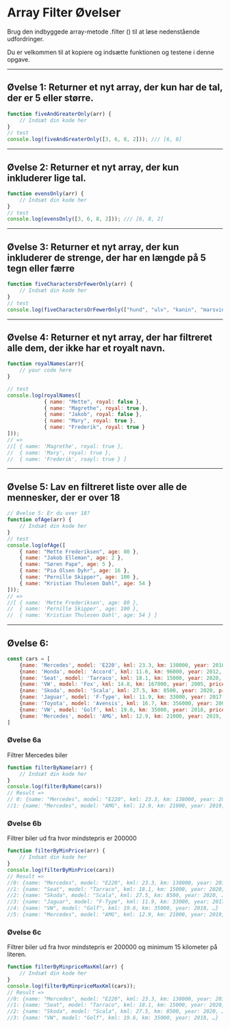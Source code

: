 # Array Filter Øvelser

Brug den indbyggede array-metode .filter () til at løse nedenstående udfordringer.

Du er velkommen til at kopiere og indsætte funktionen og testene i denne opgave.
___
## Øvelse 1: Returner et nyt array, der kun har de tal, der er 5 eller større.

```js
function fiveAndGreaterOnly(arr) {
    // Indsæt din kode her            
}
// test
console.log(fiveAndGreaterOnly([3, 6, 8, 2])); /// [6, 8]
```
___
## Øvelse 2: Returner et nyt array, der kun inkluderer lige tal.

```js
function evensOnly(arr) {
    // Indsæt din kode her            
}
// test
console.log(evensOnly([3, 6, 8, 2])); /// [6, 8, 2]
```
___
## Øvelse 3: Returner et nyt array, der kun inkluderer de strenge, der har en længde på 5 tegn eller færre

```js
function fiveCharactersOrFewerOnly(arr) {
    // Indsæt din kode her            
}
// test
console.log(fiveCharactersOrFewerOnly(["hund", "ulv", "kanin", "marsvin", "hamster", "kat"])); // ["hund", "kat", "kanin", "ulv"] 
```
___
## Øvelse 4: Returner et nyt array, der har filtreret alle dem, der ikke har et royalt navn.
```js
function royalNames(arr){
    // your code here
}

// test
console.log(royalNames([
            { name: "Mette", royal: false },
            { name: "Magrethe", royal: true },
            { name: "Jakob", royal: false },
            { name: "Mary", royal: true },
            { name: "Frederik", royal: true }
]));
// =>
//[ { name: 'Magrethe', royal: true },
//  { name: 'Mary', royal: true },
//  { name: 'Frederik', roayl: true } ]
```
___
## Øvelse 5: Lav en filtreret liste over alle de mennesker, der er over 18
```js
// Øvelse 5: Er du over 18?
function ofAge(arr) {
    // Indsæt din kode her
}
// test
console.log(ofAge([
    { name: "Mette Frederiksen", age: 80 },
    { name: "Jakob Elleman", age: 2 },
    { name: "Søren Pape", age: 5 },
    { name: "Pia Olsen Dyhr", age: 16 },
    { name: "Pernille Skipper", age: 100 },
    { name: "Kristian Thulesen Dahl", age: 54 }
])); 
// => 
//[ { name: 'Mette Frederiksen', age: 80 },
//  { name: 'Pernille Skipper', age: 100 }, 
//  { name: 'Kristian Thulesen Dahl', age: 54 } ]
```
___
## Øvelse 6: 
```js
const cars = [
    {name: 'Mercedes', model: 'E220', kml: 23.3, km: 138000, year: 2018, price: 439000},
    {name: 'Honda', model: 'Accord', kml: 11.6, km: 96000, year: 2012, price: 199600},
    {name: 'Seat', model: 'Tarraco', kml: 18.1, km: 15000, year: 2020, price: 424500},
    {name: 'VW', model: 'Fox', kml: 14.8, km: 167000, year: 2005, price: 19990},
    {name: 'Skoda', model: 'Scala', kml: 27.5, km: 8500, year: 2020, price: 244900},
    {name: 'Jaguar', model: 'F-Type', kml: 11.9, km: 33000, year: 2017, price: 899900},
    {name: 'Toyota', model: 'Avensis', kml: 16.7, km: 356000, year: 2005, price: 19900},
    {name: 'VW', model: 'Golf', kml: 19.6, km: 35000, year: 2018, price: 209800},
    {name: 'Mercedes', model: 'AMG', kml: 12.9, km: 21000, year: 2019, price: 679900}
]
```
### Øvelse 6a
Filtrer Mercedes biler
```js
function filterByName(arr) {
    // Indsæt din kode her
}
console.log(filterByName(cars))
// Result => 
// 0: {name: "Mercedes", model: "E220", kml: 23.3, km: 138000, year: 2018, …}
//1: {name: "Mercedes", model: "AMG", kml: 12.9, km: 21000, year: 2019, …}
```
### Øvelse 6b
Filtrer biler ud fra hvor mindstepris er 200000
```js
function filterByMinPrice(arr) {
    // Indsæt din kode her
}
console.log(filterByMinPrice(cars))
// Result => 
//0: {name: "Mercedes", model: "E220", kml: 23.3, km: 138000, year: 2018, …}
//1: {name: "Seat", model: "Tarraco", kml: 18.1, km: 15000, year: 2020, …}
//2: {name: "Skoda", model: "Scala", kml: 27.5, km: 8500, year: 2020, …}
//3: {name: "Jaguar", model: "F-Type", kml: 11.9, km: 33000, year: 2017, …}
//4: {name: "VW", model: "Golf", kml: 19.6, km: 35000, year: 2018, …}
//5: {name: "Mercedes", model: "AMG", kml: 12.9, km: 21000, year: 2019, …}
```

### Øvelse 6c
Filtrer biler ud fra hvor mindstepris er 200000 og minimum 15 kilometer på literen.
```js
function filterByMinpriceMaxKml(arr) {
    // Indsæt din kode her
}
console.log(filterByMinpriceMaxKml(cars));
// Result => 
//0: {name: "Mercedes", model: "E220", kml: 23.3, km: 138000, year: 2018, …}
//1: {name: "Seat", model: "Tarraco", kml: 18.1, km: 15000, year: 2020, …}
//2: {name: "Skoda", model: "Scala", kml: 27.5, km: 8500, year: 2020, …}
//3: {name: "VW", model: "Golf", kml: 19.6, km: 35000, year: 2018, …}
```